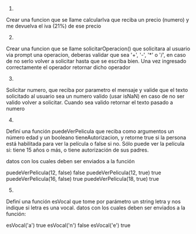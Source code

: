 
1.
Crear una funcion que se llame calcularIva que reciba un precio (numero) y me devuelva el iva (21%) de ese precio

2.
Crear una funcion que se llame solicitarOperacion() que solicitara al usuario via prompt una operacion, deberas validar que sea '+', '-', '*' o '/', en caso de no serlo volver a solicitar hasta que se escriba bien. Una vez ingresado correctamente el operador retornar dicho operador

3.
Solicitar numero, que reciba por parametro el mensaje y valide que el texto solicitado al usuario sea un numero valido (usar isNaN) en caso de no ser valido volver a solicitar. Cuando sea valido retornar el texto pasado a numero

4.
Definí una función puedeVerPelicula que reciba como argumentos un número edad y un booleano tieneAutorizacion, y retorne true si la persona está habilitada para ver la película o false si no. Sólo puede ver la película si: tiene 15 años o más, o tiene autorización de sus padres.

datos con los cuales deben ser enviados a la función

puedeVerPelicula(12, false)
false
puedeVerPelicula(12, true)
true
puedeVerPelicula(16, false)
true
puedeVerPelicula(18, true)
true



5.
Definí una función esVocal que tome por parámetro un string letra y nos indique si letra es una vocal.
datos con los cuales deben ser enviados a la función:

esVocal('a')
true
 esVocal('n')
false
 esVocal('e')
true

